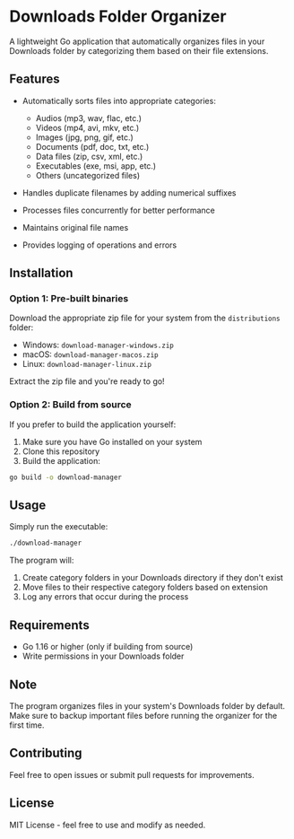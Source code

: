 # Downloads Folder Organizer

A lightweight Go application that automatically organizes files in your Downloads folder by categorizing them based on their file extensions.

## Features

- Automatically sorts files into appropriate categories:

  - Audios (mp3, wav, flac, etc.)
  - Videos (mp4, avi, mkv, etc.)
  - Images (jpg, png, gif, etc.)
  - Documents (pdf, doc, txt, etc.)
  - Data files (zip, csv, xml, etc.)
  - Executables (exe, msi, app, etc.)
  - Others (uncategorized files)

- Handles duplicate filenames by adding numerical suffixes
- Processes files concurrently for better performance
- Maintains original file names
- Provides logging of operations and errors

## Installation

### Option 1: Pre-built binaries

Download the appropriate zip file for your system from the `distributions` folder:

- Windows: `download-manager-windows.zip`
- macOS: `download-manager-macos.zip`
- Linux: `download-manager-linux.zip`

Extract the zip file and you're ready to go!

### Option 2: Build from source

If you prefer to build the application yourself:

1. Make sure you have Go installed on your system
2. Clone this repository
3. Build the application:

```bash
go build -o download-manager
```

## Usage

Simply run the executable:

```bash
./download-manager
```

The program will:

1. Create category folders in your Downloads directory if they don't exist
2. Move files to their respective category folders based on extension
3. Log any errors that occur during the process

## Requirements

- Go 1.16 or higher (only if building from source)
- Write permissions in your Downloads folder

## Note

The program organizes files in your system's Downloads folder by default. Make sure to backup important files before running the organizer for the first time.

## Contributing

Feel free to open issues or submit pull requests for improvements.

## License

MIT License - feel free to use and modify as needed.
